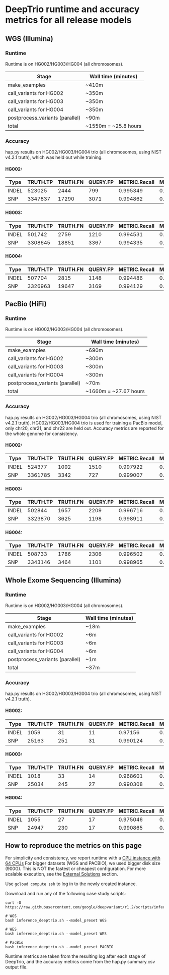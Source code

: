 # DeepTrio runtime and accuracy metrics for all release models

## WGS (Illumina)

### Runtime

Runtime is on HG002/HG003/HG004 (all chromosomes).

Stage                            | Wall time (minutes)
-------------------------------- | -----------------
make_examples                    | ~410m
call_variants for HG002          | ~350m
call_variants for HG003          | ~350m
call_variants for HG004          | ~350m
postprocess_variants (parallel)  | ~90m
total                            | ~1550m = ~25.8 hours

### Accuracy

hap.py results on HG002/HG003/HG004 trio (all chromosomes, using NIST v4.2.1
truth), which was held out while training.

#### HG002:

| Type  | TRUTH.TP | TRUTH.FN | QUERY.FP | METRIC.Recall | METRIC.Precision | METRIC.F1_Score |
| ----- | -------- | -------- | -------- | ------------- | ---------------- | --------------- |
| INDEL | 523025   | 2444     | 799      | 0.995349      | 0.998537         | 0.99694         |
| SNP   | 3347837  | 17290    | 3071     | 0.994862      | 0.999084         | 0.996969        |

#### HG003:

| Type  | TRUTH.TP | TRUTH.FN | QUERY.FP | METRIC.Recall | METRIC.Precision | METRIC.F1_Score |
| ----- | -------- | -------- | -------- | ------------- | ---------------- | --------------- |
| INDEL | 501742   | 2759     | 1210     | 0.994531      | 0.997691         | 0.996109        |
| SNP   | 3308645  | 18851    | 3367     | 0.994335      | 0.998984         | 0.996654        |

#### HG004:

| Type  | TRUTH.TP | TRUTH.FN | QUERY.FP | METRIC.Recall | METRIC.Precision | METRIC.F1_Score |
| ----- | -------- | -------- | -------- | ------------- | ---------------- | --------------- |
| INDEL | 507704   | 2815     | 1148     | 0.994486      | 0.997837         | 0.996159        |
| SNP   | 3326963  | 19647    | 3169     | 0.994129      | 0.999049         | 0.996583        |

## PacBio (HiFi)

### Runtime

Runtime is on HG002/HG003/HG004 (all chromosomes).

Stage                            | Wall time (minutes)
-------------------------------- | -------------------
make_examples                    | ~690m
call_variants for HG002          | ~300m
call_variants for HG003          | ~300m
call_variants for HG004          | ~300m
postprocess_variants (parallel)  | ~70m
total                            | ~1660m = ~27.67 hours

### Accuracy

hap.py results on HG002/HG003/HG004 trio (all chromosomes, using NIST v4.2.1
truth). HG002/HG003/HG004 trio is used for training a PacBio model, only chr20,
chr21, and chr22 are held out. Accuracy metrics are reported for the whole
genome for consistency.

#### HG002:

| Type  | TRUTH.TP | TRUTH.FN | QUERY.FP | METRIC.Recall | METRIC.Precision | METRIC.F1_Score |
| ----- | -------- | -------- | -------- | ------------- | ---------------- | --------------- |
| INDEL | 524377   | 1092     | 1510     | 0.997922      | 0.997257         | 0.997589        |
| SNP   | 3361785  | 3342     | 727      | 0.999007      | 0.999784         | 0.999395        |

#### HG003:

| Type  | TRUTH.TP | TRUTH.FN | QUERY.FP | METRIC.Recall | METRIC.Precision | METRIC.F1_Score |
| ----- | -------- | -------- | -------- | ------------- | ---------------- | --------------- |
| INDEL | 502844   | 1657     | 2209     | 0.996716      | 0.995816         | 0.996266        |
| SNP   | 3323870  | 3625     | 1198     | 0.998911      | 0.99964          | 0.999275        |

#### HG004:

| Type  | TRUTH.TP | TRUTH.FN | QUERY.FP | METRIC.Recall | METRIC.Precision | METRIC.F1_Score |
| ----- | -------- | -------- | -------- | ------------- | ---------------- | --------------- |
| INDEL | 508733   | 1786     | 2306     | 0.996502      | 0.995687         | 0.996094        |
| SNP   | 3343146  | 3464     | 1101     | 0.998965      | 0.999671         | 0.999318        |

## Whole Exome Sequencing (Illumina)

### Runtime

Runtime is on HG002/HG003/HG004 (all chromosomes).

Stage                            | Wall time (minutes)
-------------------------------- | --------------
make_examples                    | ~18m
call_variants for HG002          | ~6m
call_variants for HG003          | ~6m
call_variants for HG004          | ~6m
postprocess_variants (parallel)  | ~1m
total                            | ~37m

### Accuracy

hap.py results on HG002/HG003/HG004 trio (all chromosomes, using NIST v4.2.1
truth).

#### HG002:

| Type  | TRUTH.TP | TRUTH.FN | QUERY.FP | METRIC.Recall | METRIC.Precision | METRIC.F1_Score |
| ----- | -------- | -------- | -------- | ------------- | ---------------- | --------------- |
| INDEL | 1059     | 31       | 11       | 0.97156       | 0.989918         | 0.980653        |
| SNP   | 25163    | 251      | 31       | 0.990124      | 0.99877          | 0.994428        |

#### HG003:

| Type  | TRUTH.TP | TRUTH.FN | QUERY.FP | METRIC.Recall | METRIC.Precision | METRIC.F1_Score |
| ----- | -------- | -------- | -------- | ------------- | ---------------- | --------------- |
| INDEL | 1018     | 33       | 14       | 0.968601      | 0.986679         | 0.977557        |
| SNP   | 25034    | 245      | 27       | 0.990308      | 0.998923         | 0.994597        |


#### HG004:

| Type  | TRUTH.TP | TRUTH.FN | QUERY.FP | METRIC.Recall | METRIC.Precision | METRIC.F1_Score |
| ----- | -------- | -------- | -------- | ------------- | ---------------- | --------------- |
| INDEL | 1055     | 27       | 17       | 0.975046      | 0.984601         | 0.979801        |
| SNP   | 24947    | 230      | 17       | 0.990865      | 0.999319         | 0.995074        |


## How to reproduce the metrics on this page

For simplicity and consistency, we report runtime with a
[CPU instance with 64 CPUs](deepvariant-details.md#command-for-a-cpu-only-machine-on-google-cloud-platform)
For bigger datasets (WGS and PACBIO), we used bigger disk size (900G).
This is NOT the fastest or cheapest configuration. For more scalable execution,
see the [External Solutions] section.

Use `gcloud compute ssh` to log in to the newly created instance.

Download and run any of the following case study scripts:

```
curl -O https://raw.githubusercontent.com/google/deepvariant/r1.2/scripts/inference_deeptrio.sh

# WGS
bash inference_deeptrio.sh --model_preset WGS

# WES
bash inference_deeptrio.sh --model_preset WES

# PacBio
bash inference_deeptrio.sh --model_preset PACBIO

```

Runtime metrics are taken from the resulting log after each stage of DeepTrio,
and the accuracy metrics come from the hap.py summary.csv output file.

[External Solutions]: https://github.com/google/deepvariant#external-solutions
[CPU instance with 64 CPUs]: deepvariant-details.md#command-for-a-cpu-only-machine-on-google-cloud-platform
